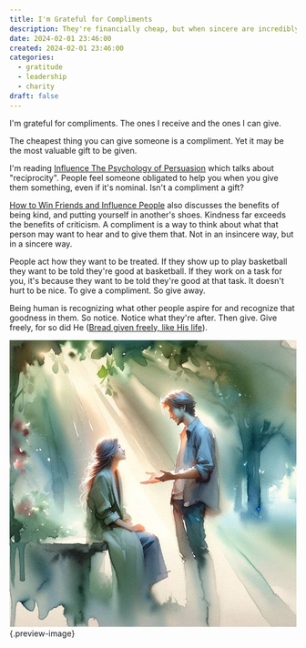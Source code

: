 ```yaml
---
title: I'm Grateful for Compliments
description: They're financially cheap, but when sincere are incredibly valuable
date: 2024-02-01 23:46:00
created: 2024-02-01 23:46:00
categories:
  - gratitude
  - leadership
  - charity
draft: false
---
```

I'm grateful for compliments. The ones I receive and the ones I can give. 

The cheapest thing you can give someone is a compliment. Yet it may be the most valuable gift to be given. 

I'm reading [Influence The Psychology of Persuasion](../book-review/influence-the-psychology-of-persuasion.md) which talks about "reciprocity". People feel someone obligated to help you when you give them something, even if it's nominal. Isn't a compliment a gift?

[How to Win Friends and Influence People](../book-review/how-to-win-friends-and-influence-people.md) also discusses the benefits of being kind, and putting yourself in another's shoes. Kindness far exceeds the benefits of criticism. A compliment is a way to think about what that person may want to hear and to give them that. Not in an insincere way, but in a sincere way. 

People act how they want to be treated. If they show up to play basketball they want to be told they're good at basketball. If they work on a task for you, it's because they want to be told they're good at that task. It doesn't hurt to be nice. To give a compliment. So give away. 

Being human is recognizing what other people aspire for and recognize that goodness in them. So notice. Notice what they're after. Then give. Give freely, for so did He ([Bread given freely, like His life](../sacrament-symbols/bread-given-freely-like-his-life.md)).

![Giving a compliment is giving life to someone](../img/dalle-compliment-giving.jpeg){.preview-image}
